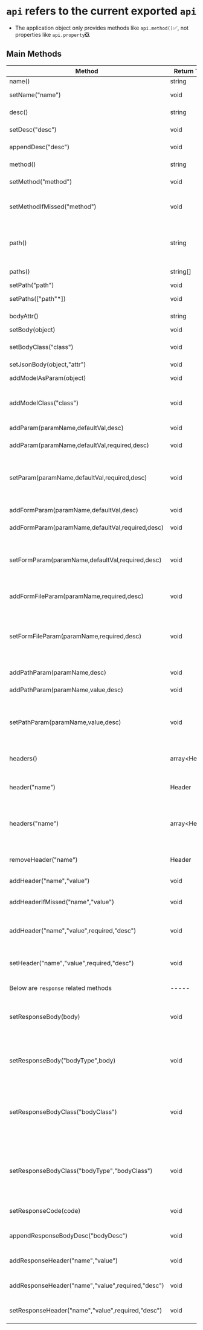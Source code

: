 # `api` refers to the current exported `api`

- The application object only provides methods like `api.method()`✅, not properties like `api.property`❎.

## Main Methods

| Method  |  Return Type  |  Description  | Example                                                                                                                                  |
| ------------ | ------------ | ------------ |------------------------------------------------------------------------------------------------------------------------------------------|
| name() | string | api name | api.name()                                                                                                                               |
| setName("name") | void | Set api name | api.setName("xxx")                                                                                                                       |
| desc() | string | api description | api.desc()                                                                                                                               |
| setDesc("desc") | void | Set api description | api.setDesc("This is...")                                                                                                                |
| appendDesc("desc") | void | Append api description | api.appendDesc("This is...")                                                                                                             |
| method() | string | api's Http Method | api.method()                                                                                                                             |
| setMethod("method") | void | Set api's Http Method | api.setMethod("POST")                                                                                                                    |
| setMethodIfMissed("method") | void | Set api's Http Method if it doesn't exist | api.setMethodIfMissed("POST")                                                                                                            |
| path() | string | api path, if this api has multiple paths, return the first one | api.path()                                                                                                                               |
| paths() | string[] | Array of api paths | api.paths()                                                                                                                              |
| setPath("path") | void | Set api path | api.setPath("/a/b/c")                                                                                                                    |
| setPaths(["path"*]) | void | Set api paths | api.setPaths(["/a/b/c"."/a/b/d"])                                                                                                        |
| bodyAttr() | string | Description of api body | api.bodyAttr()                                                                                                                           |
| setBody(object) | void | Set api body | api.setBody(["x":"y"])                                                                                                                   |
| setBodyClass("class") | void | Set api body through class name | api.setBodyClass("com.itangcent.XxxxDTO")                                                                                                |
| setJsonBody(object,"attr") | void | Set api body | api.setBody(["x":"y"],"Description")                                                                                                     |
| addModelAsParam(object) | void | Set api parameters | api.addModelAsParam(["x":"y"])                                                                                                           |
| addModelClass("class") | void | Set api parameters through class name | api.addModelClass("com.itangcent.XxxxDTO")                                                                                               |
| addParam(paramName,defaultVal,desc) | void | Add parameter | api.addParam("name","tang","user name")                                                                                                  |
| addParam(paramName,defaultVal,required,desc) | void | Add parameter | api.addParam("name","tang",false,"user name")                                                                                            |
| setParam(paramName,defaultVal,required,desc) | void | Set parameter (existing parameter will be overridden) | api.setParam("name","tang",false,"user name")                                                                                            |
| addFormParam(paramName,defaultVal,desc) | void | Add form parameter | api.addFormParam("name","tang","user name")                                                                                              |
| addFormParam(paramName,defaultVal,required,desc) | void | Add form parameter | api.addFormParam("name","tang",false,"user name")                                                                                        |
| setFormParam(paramName,defaultVal,required,desc) | void | Set form parameter (existing parameter will be overridden) | api.setFormParam("name","tang",false,"user name")                                                                                        |
| addFormFileParam(paramName,required,desc) | void | Add file type form parameter | api.setFormParam("avatar",false,"user's avatar")                                                                                         |
| setFormFileParam(paramName,required,desc) | void | Set file type form parameter (existing parameter will be overridden)  | api.setFormFileParam("avatar",false,"user's avatar")                                                                                     |
| addPathParam(paramName,desc) | void | Add path parameter | api.addPathParam("id","user id")                                                                                                         |
| addPathParam(paramName,value,desc) | void | Add path parameter | api.addPathParam("id","1","user id")                                                                                                     |
| setPathParam(paramName,value,desc) | void | Set path parameter (existing parameter will be overridden) | api.setPathParam("id","1","user id")                                                                                                     |
| headers() | array\<Header> | Get all headers of api | api.headers()                                                                                                                            |
| header("name") | Header | Get the specified header of api by name | api.header("Content-Type")                                                                                                               |
| headers("name") | array\<Header> | Get all headers of api by specified name | api.headers("token")                                                                                                                     |
| removeHeader("name") | Header | Remove the specified header of api by name | api.removeHeader("token")                                                                                                                |
| addHeader("name","value") | void | Add header | api.addHeader("Content-Type","application/json")                                                                                         |
| addHeaderIfMissed("name","value") | void | Add header if specified header doesn't exist | api.addHeaderIfMissed("Content-Type","application/json")                                                                                 |
| addHeader("name","value",required,"desc") | void | Add header | api.addHeader("Content-Type","application/json",true,"header which is used to indicate the original media type of the resource")         |
| setHeader("name","value",required,"desc") | void | Set header (existing header will be overridden)  | api.setHeader("Content-Type","application/json",true,"header which is used to indicate the original media type of the resource")         |
| Below are `response` related methods | ----- | -----  | -----                                                                                                                                    |
| setResponseBody(body) | void | Set api response body</br>Default bodyType is raw | api.setResponseBody(["x":"y"])                                                                                                           |
| setResponseBody("bodyType",body)  | void | Set api response body</br>bodyType: raw/json/xml | api.setResponseBody("json",["x":"y"])                                                                                                    |
| setResponseBodyClass("bodyClass") | void | Set api response body through class name</br>Default bodyType is raw | api.setResponseBody("com.itangcent.XxxxVO")                                                                                              |
| setResponseBodyClass("bodyType","bodyClass") | void | Set api response body through class name</br>bodyType: raw/json/xml | api.setResponseBody("json","com.itangcent.XxxxVO")                                                                                       |
| setResponseCode(code) | void | Set response code | api.setResponseCode(200)                                                                                                                 |
| appendResponseBodyDesc("bodyDesc") | void | Set response description | api.appendResponseBodyDesc("user info")                                                                                                  |
| addResponseHeader("name","value") | void | Add response header | api.addResponseHeader("Content-Type","application/json")                                                                                 |
| addResponseHeader("name","value",required,"desc") | void | Add response header | api.addResponseHeader("Content-Type","application/json",true,"header which is used to indicate the original media type of the resource") |
| setResponseHeader("name","value",required,"desc") | void | Set response header | api.setResponseHeader("Content-Type","application/json",true,"header which is used to indicate the original media type of the resource") |